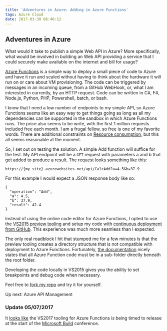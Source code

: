 ```yaml
---
title: 'Adventures in Azure: Adding in Azure Functions'
tags: Azure Cloud
date: 2017-03-30 06:40:12
---
```


## Adventures in Azure

What would it take to publish a simple Web API in Azure? More specifically, what would be involved in building an Web API providing a service that I could securely make available on the internet and bill for usage?

[Azure Functions](https://docs.microsoft.com/en-us/azure/azure-functions/functions-overview) is a simple way to deploy a small piece of code to Azure and have it run and scaled without having to think about the hardware it will run on or care about VM provisioning.  The code can be triggered by messages in an incoming queue, from a GitHub WebHook, or, what I am interested in currently, by an HTTP request.  Code can be written in C#, F#, Node.js, Python, PHP, Powershell, batch, or bash.

I know that I need a low number of endpoints to my simple API, so Azure Functions seems like an easy way to get things going as long as all my dependencies can be supported in the sandbox in which Azure Functions runs.  The price also seems to be write, with the first 1 million requests included free each month.  I am a frugal fellow, so free is one of my favorite words.  There are additional constraints on [Resource consumption](https://azure.microsoft.com/en-us/pricing/details/functions/), but this all seems reasonable at the moment.

So, I set out on testing the solution.  A simple Add function will suffice for the test. My API endpoint will be a `GET` request with parameters a and b that get added to produce a result.  The request looks something like this:

```
https://{my site}.azurewebsites.net/api/CalcAdd?a=4.5&b=37.9
```

For this example I would expect a JSON response body like so:

```
{
  "operation": "Add",
  "a": 4.5,
  "b": 37.9,
  "result": 42.4
}
```

Instead of using the online code editor for Azure Functions, I opted to use the [VS2015 preview tooling](https://blogs.msdn.microsoft.com/webdev/2016/12/01/visual-studio-tools-for-azure-functions/) and setup my code with [continuous deployment from GitHub](https://docs.microsoft.com/en-us/azure/azure-functions/functions-continuous-deployment).  This experience was much more seamless than I expected.

The only real roadblock I hit that stumped me for a few minutes is that the preview tooling creates a directory structure that is not compatible with deployment to Azure Functions.  Fortunately, [the documentation](https://docs.microsoft.com/en-us/azure/azure-functions/functions-reference#folder-structure) nicely states that all Azure Function code must be in a sub-folder directly beneath the root folder.

Developing the code locally in VS2015 gives you the ability to set breakpoints and debug code when necessary.

Feel free to [fork my repo](https://github.com/bbrandt/AzureAddFunction) and try it for yourself.

Up next: Azure API Management

### Update 05/07/2017

It [looks like](https://github.com/Azure/Azure-Functions/issues/201) the VS2017 tooling for Azure Functions is being timed to release at the start of the [Microsoft Build](https://build.microsoft.com/) conference.